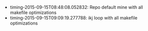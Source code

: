- timing-2015-09-15T08:48:08.052832: Repo default mine with all makefile optimizations
- timing-2015-09-15T09:09:19.277788: ikj loop with all makefile optimizations
